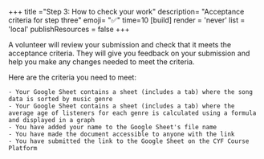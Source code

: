 +++
title ="Step 3: How to check your work"
description= "Acceptance criteria for step three"
emoji= "✅"
time=10
[build]
  render = 'never'
  list = 'local'
  publishResources = false 
+++

A volunteer will review your submission and check that it meets the acceptance criteria. They will give you feedback on your submission and help you make any changes needed to meet the criteria.

Here are the criteria you need to meet:

```objectives
- Your Google Sheet contains a sheet (includes a tab) where the song data is sorted by music genre
- Your Google Sheet contains a sheet (includes a tab) where the average age of listeners for each genre is calculated using a formula and displayed in a graph
- You have added your name to the Google Sheet's file name
- You have made the document accessible to anyone with the link
- You have submitted the link to the Google Sheet on the CYF Course Platform
```